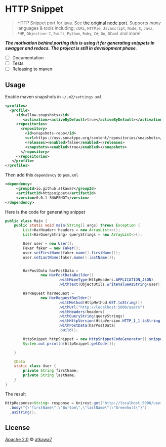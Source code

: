 # HTTP Snippet

> HTTP Snippet port for java. See [the original node port](https://github.com/Kong/httpsnippet). Supports *many* languages & tools including: `cURL`, `HTTPie`, `Javascript`, `Node`, `C`, `Java`, `PHP`, `Objective-C`, `Swift`, `Python`, `Ruby`, `C#`, `Go`, `OCaml` and more!


***The motivation behind porting this is using it for generating snippets in swagger and redocs.
The project is still in development phase***. 

- [ ] Documentation
- [ ] Tests
- [ ] Releasing to maven

##  Usage
Enable maven snapshots in `~/.m2/settings.xml`
```xml
<profiles>
  <profile>
     <id>allow-snapshots</id>
        <activation><activeByDefault>true</activeByDefault></activation>
     <repositories>
       <repository>
         <id>snapshots-repo</id>
         <url>https://oss.sonatype.org/content/repositories/snapshots</url>
         <releases><enabled>false</enabled></releases>
         <snapshots><enabled>true</enabled></snapshots>
       </repository>
     </repositories>
   </profile>
</profiles>
```
 Then add this `dependency` to  `pom.xml`

```xml
<dependency>
     <groupId>io.github.atkawa7</groupId>
     <artifactId>httpsnippet</artifactId>
     <version>0.0.1-SNAPSHOT</version>
</dependency>
```

Here is the code for generating snippet

```java
public class Main {
    public static void main(String[] args) throws Exception {
        List<HarHeader> headers = new ArrayList<>();
        List<HarQueryString> queryStrings = new ArrayList<>();

        User user = new User();
        Faker faker = new Faker();
        user.setFirstName(faker.name().firstName());
        user.setLastName(faker.name().lastName());


        HarPostData harPostData =
                new HarPostDataBuilder()
                        .withMimeType(HttpHeaders.APPLICATION_JSON)
                        .withText(ObjectUtils.writeValueAsString(user)).build();

        HarRequest harRequest =
                new HarRequestBuilder()
                        .withMethod(HttpMethod.GET.toString())
                        .withUrl("http://localhost:5000/users")
                        .withHeaders(headers)
                        .withQueryString(queryStrings)
                        .withHttpVersion(HttpVersion.HTTP_1_1.toString())
                        .withPostData(harPostData)
                        .build();

        HttpSnippet httpSnippet = new HttpSnippetCodeGenerator().snippet(harRequest, Language.JAVA);
        System.out.println(httpSnippet.getCode());

    }

    @Data
    static class User {
        private String firstName;
        private String lastName;
    }
}
```

The result 

```java
HttpResponse<String> response = Unirest.get("http://localhost:5000/users")
  .body("{\"firstName\":\"Burton\",\"lastName\":\"Greenholt\"}")
  .asString();
```


## License

[Apache 2.0](LICENSE) &copy; [atkawa7](https://github.com/atkawa7/httpsnippet)

[license-url]: https://github.com/atkawa7/httpsnippet/blob/master/LICENSE
